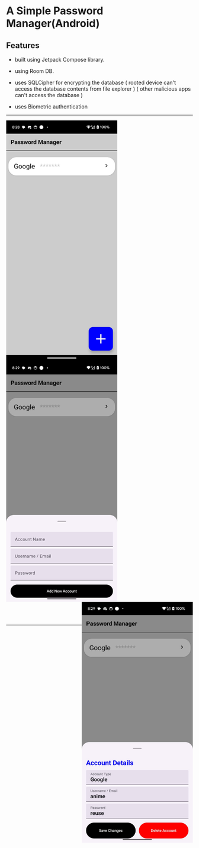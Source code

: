# A Simple Password Manager(Android)

## Features

* built using Jetpack Compose library.

* using Room DB.

* uses SQLCipher for encrypting the database 
( rooted device can't access the database contents from file explorer )
( other malicious apps can't access the database )

* uses Biometric authentication


<hr>

<img align="left" src = "https://raw.githubusercontent.com/anikkcah/ImageblobsforReadme/master/home_screen.jpg" width="300" height="650">

<img align="center" src = "https://raw.githubusercontent.com/anikkcah/ImageblobsforReadme/master/home_screen_add_new.jpg" width="300" height="650">

<img align="right" src = "https://raw.githubusercontent.com/anikkcah/ImageblobsforReadme/master/home_screen_pass_show.jpg" width="300" height="650">

</br></br>

<hr>
